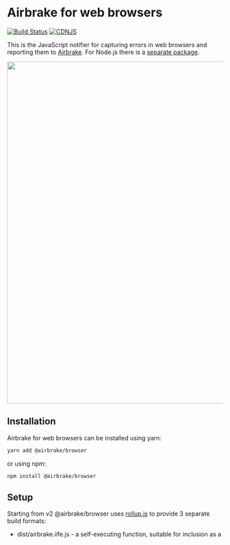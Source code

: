 # Airbrake for web browsers

[![Build Status](https://travis-ci.org/airbrake/airbrake-js.svg?branch=master)](https://travis-ci.org/airbrake/airbrake-js)
[![CDNJS](https://img.shields.io/cdnjs/v/airbrake-js.svg)](https://cdnjs.com/libraries/airbrake-js)

This is the JavaScript notifier for capturing errors in web browsers and reporting them to [Airbrake](http://airbrake.io). For Node.js there is a [separate package](https://github.com/airbrake/airbrake-js/tree/master/packages/node).

<img src="http://f.cl.ly/items/443E2J1D2W3x1E1u3j1u/JS-airbrakeman.jpg" width=800px>

## Installation

Airbrake for web browsers can be installed using yarn:


```sh
yarn add @airbrake/browser
```

or using npm:

```sh
npm install @airbrake/browser
```

## Setup

Starting from v2 @airbrake/browser uses [rollup.js](https://rollupjs.org) to provide 3 separate build formats:

- dist/airbrake.iife.js - a self-executing function, suitable for inclusion as a <script> tag.
- dist/airbrake.esm.js - an ES module file, suitable for other bundlers and inclusion as a <script type=module> tag in modern browsers.
- dist/airbrake.common.js - CommonJS, suitable for Node.js and other bundlers.

Your package manager should automatically pick suitable bundle format based on @airbrake/browser package.json file:

```js
  "main": "dist/airbrake.common.js",
  "web": "dist/airbrake.iife.js",
  "module": "dist/airbrake.esm.js",
  "jsnext:main": "dist/airbrake.esm.js",
  "types": "dist/airbrake.d.ts",
  "source": "src/index.ts",
```

Example configurations can be found in [examples](examples), including:

* [Angular](examples/angular)
* [Angular 2](examples/angular-2)
* [Browserify](examples/browserify)
* [Legacy](examples/legacy)
* [Rails](examples/rails)
* [React](examples/react)
* [Redux](examples/redux)
* [Vue.js](examples/vuejs)

## Basic Usage

First you need to initialize the notifier with the project id and API key taken from [Airbrake.io](https://airbrake.io):

```js
import Airbrake from '@airbrake/browser';

const airbrake = new Airbrake.Notifier({
  projectId: 1,
  projectKey: 'REPLACE_ME',
  environment: 'production',
});
```

Then you can send a textual message to Airbrake:

```js
let promise = airbrake.notify(`user id=${user_id} not found`);
promise.then(function(notice) {
  if (notice.id) {
    console.log('notice id', notice.id);
  } else {
    console.log('notify failed', notice.error);
  }
});
```

Or report catched errors directly:

```js
try {
  // This will throw if the document has no head tag
  document.head.insertBefore(document.createElement('style'));
} catch(err) {
  airbrake.notify(err);
  throw err;
}
```

Alternatively, you can wrap any code which may throw errors using the client's `wrap` method:

```js
let startApp = function() {
  // This will throw if the document has no head tag.
  document.head.insertBefore(document.createElement('style'));
}
startApp = airbrake.wrap(startApp);

// Any exceptions thrown in startApp will be reported to Airbrake.
startApp();
```

or use `call` shortcut:

```js
let startApp = function() {
  // This will throw if the document has no head tag.
  document.head.insertBefore(document.createElement('style'));
}

airbrake.call(startApp);
```

## Advanced Usage

### Notice Annotations

It's possible to annotate error notices with all sorts of useful information at the time they're captured by supplying it in the object being reported.

```js
try {
  startApp();
} catch (err) {
  airbrake.notify({
    error:       err,
    context:     { component: 'bootstrap' },
    environment: { env1: 'value' },
    params:      { param1: 'value' },
    session:     { session1: 'value' },
  });
  throw err;
}
```

### Severity

[Severity](https://airbrake.io/docs/airbrake-faq/what-is-severity/) allows categorizing how severe an error is. By default, it's set to `error`. To redefine severity, simply overwrite `context/severity` of a notice object. For example:

```js
airbrake.notify({
  error: err,
  context: { severity: 'warning' }
});
```

### Filtering errors

There may be some errors thrown in your application that you're not interested in sending to Airbrake, such as errors thrown by 3rd-party libraries, or by browser extensions run by your users.

The Airbrake notifier makes it simple to ignore this chaff while still processing legitimate errors. Add filters to the notifier by providing filter functions to `addFilter`.

`addFilter` accepts the entire [error notice](https://airbrake.io/docs/api/#create-notice-v3) to be sent to Airbrake, and provides access to the `context`, `environment`, `params`, and `session` values submitted with the notice, as well as the single-element `errors` array with its `backtrace` element and associated backtrace lines.

The return value of the filter function determines whether or not the error notice will be submitted.
  * If a null value is returned, the notice is ignored.
  * Otherwise, the returned notice will be submitted.

An error notice must pass all provided filters to be submitted.

In the following example all errors triggered by admins will be ignored:

```js
airbrake.addFilter(function(notice) {
  if (notice.params.admin) {
    // Ignore errors from admin sessions.
    return null;
  }
  return notice;
});
```

Filters can be also used to modify notice payload, e.g. to set the environment and application version:

```js
airbrake.addFilter(function(notice) {
  notice.context.environment = 'production';
  notice.context.version = '1.2.3';
  return notice;
});
```

### Filtering keys

With `keysBlacklist` option you can specify list of keys containing sensitive information that must be filtered out, e.g.:

```js
var airbrake = new Airbrake.Notifier({
    ...
    keysBlacklist: [
      'password', // exact match
      /secret/, // regexp match
    ],
});
```

### Source maps

Airbrake supports using private and public source maps. Check out our docs for more info:
- [Private source maps](https://airbrake.io/docs/features/private-sourcemaps/)
- [Public source maps](https://airbrake.io/docs/features/public-sourcemaps/)


### Instrumentation

@airbrake/browser automatically instruments `console.log` function calls in order to collect logs and send them with first error. You can disable that behavior using `instrumentation` option:

```js
var airbrake = new Airbrake.Notifier({
  ...
  instrumentation: {
    console: false,
  },
});
```

## Integration

### window.onerror

airbrake-js automatically setups `window.onerror` handler when script is loaded. It also makes sure to call old error handler if there are any. Errors reported by `window.onerror` can be ignored using `ignoreWindowError` option:

```js
var airbrake = new Airbrake.Notifier({ignoreWindowError: true});
```

## FAQ

### What does "Script error" mean?

See https://developer.mozilla.org/en/docs/Web/API/GlobalEventHandlers/onerror#Notes.

## Contributing

Install dependencies:

```bash
yarn install
```

Run unit tests:

```bash
yarn test
```

Build project:

```bash
yarn build
```

## Credits

Airbrake is maintained and funded by [airbrake.io](http://airbrake.io)

Thank you to all [the contributors](https://github.com/airbrake/airbrake-js/contributors).

The names and logos for Airbrake are trademarks of Airbrake Technologies Inc.

# License

Airbrake is Copyright © 2008-2017 Airbrake Technologies Inc. It is free software, and may be redistributed under the terms specified in the MIT-LICENSE file.
